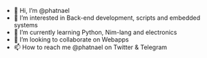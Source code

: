 - 👋 Hi, I’m @phatnael
- 👀 I’m interested in Back-end development, scripts and embedded systems
- 🌱 I’m currently learning Python, Nim-lang and electronics
- 💞️ I’m looking to collaborate on Webapps
- 📫 How to reach me @phatnael on Twitter & Telegram

<!---
phatnael/phatnael is a ✨ special ✨ repository because its `README.md` (this file) appears on your GitHub profile.
You can click the Preview link to take a look at your changes.
--->
